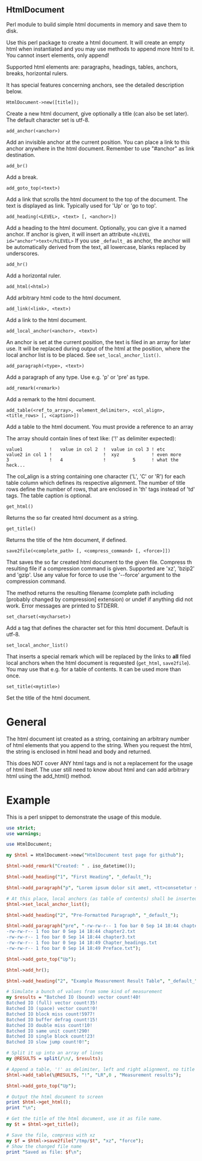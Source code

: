 ## HtmlDocument
Perl module to build simple html documents in memory and save them to disk.

Use this perl package to create a html document.
It will create an empty html when instantiated and you
may use methods to append more html to it. You cannot insert elements, only append!

Supported html elements are: paragraphs, headings, tables, anchors, breaks, horizontal rulers.

It has special features concerning anchors, see the detailed description below.

    HtmlDocument->new([title]);
Create a new html document, give optionally a title (can also be set later).
The default character set is utf-8.

    add_anchor(<anchor>)
Add an invisible anchor at the current position.
You can place a link to this anchor anywhere in the html document. 
Remember to use "#anchor" as link destination.

    add_br()
Add a break.

    add_goto_top(<text>)
Add a link that scrolls the html document to the top of the document.
The text is displayed as link. Typically used for 'Up' or 'go to top'.

    add_heading(<LEVEL>, <text> [, <anchor>])
Add a heading to the html document. Optionally, you can give it a named anchor.
If anchor is given, it will insert an attribute `<hLEVEL id="anchor">text</hLEVEL>`
If you use `_default_` as anchor, the anchor will be
automatically derived from the text, all lowercase, blanks replaced by underscores.

    add_hr()
Add a horizontal ruler.

    add_html(<html>)
Add arbitrary html code to the html document.

    add_link(<link>, <text>)
Add a link to the html document.

    add_local_anchor(<anchor>, <text>)
An anchor is set at the current position, the text is filed in an array for later use.
It will be replaced during output of the html at the position, where the local anchor list
is to be placed. See `set_local_anchor_list()`.

    add_paragraph(<type>, <text>)
Add a paragraph of any type. Use e.g. 'p' or 'pre' as type.

    add_remark(<remark>)
Add a remark to the html document.

    add_table(<ref_to_array>, <element_delimiter>, <col_align>, <title_rows> [, <caption>])
Add a table to the html document. You must provide a reference to an array

The array should contain lines of text like: ('!' as delimiter expected):
```
value1          !   value in col 2  !  value in col 3 ! etc
value2 in col 1 !                   !  xyz            ! even more
3               !   4               !          5      ! what the heck...
```
The col_align is a string containing one character ('L', 'C' or 'R') for each table 
column which defines its respective alignment.
The number of title rows define the number of rows, that are enclosed in 'th' tags
instead of 'td' tags.
The table caption is optional.

    get_html()
Returns the so far created html document as a string.

    get_title()
Returns the title of the htm document, if defined.

    save2file(<complete_path> [, <compress_command> [, <force>]])
That saves the so far created html document to the given file. Compress th resulting file 
if a compression command is given. Supported are 'xz', 'bzip2' and 'gzip'. Use any value 
for force to use the '--force' argument to the compression command.

The method returns the resulting filename 
(complete path including [probably changed by compression] extension)
or undef if anything did not work. Error messages are printed to STDERR.

    set_charset(<mycharset>)
Add a <meta> tag that defines the character set for this html document. Default is utf-8.

    set_local_anchor_list()
That inserts a special remark which will be replaced by the links to **all** filed local anchors
when the html document is requested (`get_html`, `save2file`).
You may use that e.g. for a table of contents. It can be used more than once. 

    set_title(<mytitle>)
Set the title of the html document.

# General
The html document ist created as a string, containing an arbitrary
number of html elements that you append to the string. When you
request the html, the string is enclosed in html head and body and
returned.

This does NOT cover ANY html tags and is not a replacement for
the usage of html itself. The user still need to know about html and can add
arbitrary html using the add_html() method.

# Example
This is a perl snippet to demonstrate the usage of this module.
```perl
use strict;
use warnings;

use HtmlDocument;

my $html = HtmlDocument->new("HtmlDocument test page for github");

$html->add_remark("Created: " . iso_datetime());

$html->add_heading("1", "First Heading", "_default_");

$html->add_paragraph("p", "Lorem ipsum dolor sit amet, <tt>consetetur sadipscing elitr</tt>, sed diam nonumy eirmod tempor invidunt ut labore et dolore magna aliquyam erat, <b>sed diam voluptua</b>. At vero eos et accusam et justo duo dolores et ea rebum. Stet clita kasd gubergren, no sea takimata sanctus est Lorem ipsum dolor sit amet.");

# At this place, local anchors (as table of contents) shall be inserted.
$html->set_local_anchor_list();

$html->add_heading("2", "Pre-Formatted Paragraph", "_default_");

$html->add_paragraph("pre", "-rw-rw-r-- 1 foo bar 0 Sep 14 18:44 chapter1.txt
-rw-rw-r-- 1 foo bar 0 Sep 14 18:44 chapter2.txt
-rw-rw-r-- 1 foo bar 0 Sep 14 18:44 chapter3.txt
-rw-rw-r-- 1 foo bar 0 Sep 14 18:49 Chapter_headings.txt
-rw-rw-r-- 1 foo bar 0 Sep 14 18:49 Preface.txt");

$html->add_goto_top("Up");

$html->add_hr();

$html->add_heading("2", "Example Measurement Result Table", "_default_");

# Simulate a bunch of values from some kind of measurement
my $results = "Batched IO (bound) vector count!40!
Batched IO (full) vector count!35!
Batched IO (space) vector count!0!
Batched IO block miss count!5977!
Batched IO buffer defrag count!15!
Batched IO double miss count!10!
Batched IO same unit count!290!
Batched IO single block count!23!
Batched IO slow jump count!0!";

# Split it up into an array of lines
my @RESULTS = split(/\n/, $results);

# Append a table, '!' as delimiter, left and right alignment, no title rows
$html->add_table(\@RESULTS, "!", "LR",0 , "Measurement results");

$html->add_goto_top("Up");

# Output the html document to screen
print $html->get_html();
print "\n";

# Get the title of the html document, use it as file name.
my $t = $html->get_title();

# Save the file, compress with xz
my $f = $html->save2file("/tmp/$t", "xz", "force");
# Show the changed file name
print "Saved as file: $f\n";
```

